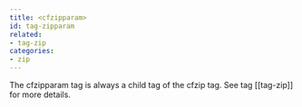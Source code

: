 ```yaml
---
title: <cfzipparam>
id: tag-zipparam
related:
- tag-zip
categories:
- zip
---
```


The cfzipparam tag is always a child tag of the cfzip tag. See tag [[tag-zip]] for more details.
